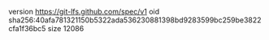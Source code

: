 version https://git-lfs.github.com/spec/v1
oid sha256:40afa781321150b5322ada536230881398bd9283599bc259be3822cfa1f36bc5
size 12086
